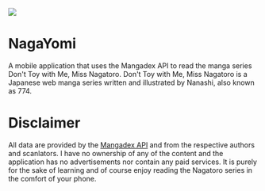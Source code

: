![](https://gitlab.nweca.com/android-team/interns/nagayomi/-/raw/master/glasses.png?ref_type=heads)
# NagaYomi
A mobile application that uses the Mangadex API to read the manga series Don't Toy with Me, Miss Nagatoro.
Don't Toy with Me, Miss Nagatoro is a Japanese web manga series written and illustrated by Nanashi, also known as 774.
# Disclaimer
All data are provided by the [Mangadex API](https://api.mangadex.org/docs/) and from the respective authors and scanlators.
I have no ownership of any of the content and the application has no advertisements nor contain any paid services.
It is purely for the sake of learning and of course enjoy reading the Nagatoro series in the comfort of your phone.  
